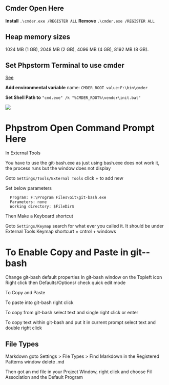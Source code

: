## Cmder Open Here ##
**Install** `.\cmder.exe /REGISTER ALL` **Remove** `.\cmder.exe /REGISTER ALL`

## Heap memory sizes ##

1024 MB (1 GB), 2048 MB (2 GB), 4096 MB (4 GB), 8192 MB (8 GB).

## Set Phpstorm Terminal to use cmder ##
[See](https://github.com/cmderdev/cmder/issues/282#issuecomment-219684282) 

**Add environmental variable** name: `CMDER_ROOT value:F:\bin\cmder`


**Set Shell Path to** `"cmd.exe" /k "%CMDER_ROOT%\vendor\init.bat"`

![](http://i.imgur.com/lOMtWhv.png)

# Phpstrom Open Command Prompt Here #

In External Tools

You have to use the git-bash.exe as just using bash.exe does not work it, the process runs but the window does not display

Goto `Settings/Tools/External Tools` click + to add new

Set below parameters

      Program: F:\Program Files\Git\git-bash.exe
      Parameters: none
      Working directory: $FileDir$

Then Make a Keyboard shortcut

Goto `Settings/Keymap` search for what ever you called it.  It should be under External Tools
Keymap shortcurt = cntrol + windows

# To Enable Copy and Paste in git--bash #

Change git-bash default properties
In git-bash window on the Topleft icon Right click then Defaults/Options/ check quick edit mode

To Copy and Paste

To paste into git-bash right click

To copy from git-bash select text and single right click or enter

To copy text within git-bash and put it in current prompt select text and double right click 

## File Types ##

Markdown
goto  Settings > File Types > Find Markdown in the Registered Patterns window delete .md

Then got an md file in your Project Window, right click and choose Fil Association and the Default Program